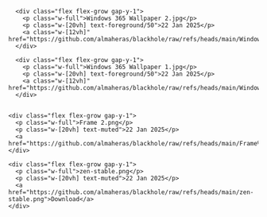       <div class="flex flex-grow gap-y-1">
        <p class="w-full">Windows 365 Wallpaper 2.jpg</p>
        <p class="w-[20vh] text-foreground/50">22 Jan 2025</p>
        <a class="w-[12vh]" href="https://github.com/almaheras/blackhole/raw/refs/heads/main/Windows%20365%20Wallpaper%202.jpg">Download</a>
      </div>
    
      <div class="flex flex-grow gap-y-1">
        <p class="w-full">Windows 365 Wallpaper 1.jpg</p>
        <p class="w-[20vh] text-foreground/50">22 Jan 2025</p>
        <a class="w-[12vh]" href="https://github.com/almaheras/blackhole/raw/refs/heads/main/Windows%20365%20Wallpaper%201.jpg">Download</a>
      </div>
    

    <div class="flex flex-grow gap-y-1">
      <p class="w-full">Frame 2.png</p>
      <p class="w-[20vh] text-muted">22 Jan 2025</p>
      <a  href="https://github.com/almaheras/blackhole/raw/refs/heads/main/Frame%202.png">Download</a>
    </div>
    
    <div class="flex flex-grow gap-y-1">
      <p class="w-full">zen-stable.png</p>
      <p class="w-[20vh] text-muted">22 Jan 2025</p>
      <a  href="https://github.com/almaheras/blackhole/raw/refs/heads/main/zen-stable.png">Download</a>
    </div>
    